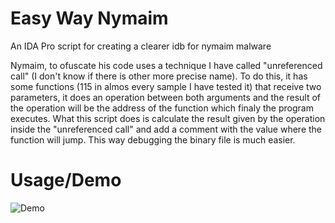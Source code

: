 # Easy Way Nymaim
An IDA Pro script for creating a clearer idb for nymaim malware

Nymaim, to ofuscate his code uses a technique I have called "unreferenced call" (I don't know if there is other more precise name). 
To do this, it has some functions (115 in almos every sample I have tested it) that receive two parameters, it does an operation between both arguments and the result of the operation will be the address of the function which finaly the program executes. 
What this script does is calculate the result given by the operation inside the "unreferenced call" and add a comment with the value where the function will jump. This way debugging the binary file is much easier.

# Usage/Demo
![Demo](https://raw.githubusercontent.com/d00rt/easy_way_nymaim/master/demo.gif)

